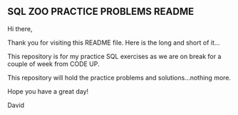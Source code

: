<h2>SQL ZOO PRACTICE PROBLEMS README</h2>

Hi there,

Thank you for visiting this README file. Here is the long and short of it...

This repository is for my practice SQL exercises as we are on break for a couple of week from CODE UP.

This repository will hold the practice problems and solutions...nothing more.

Hope you have a great day!

David